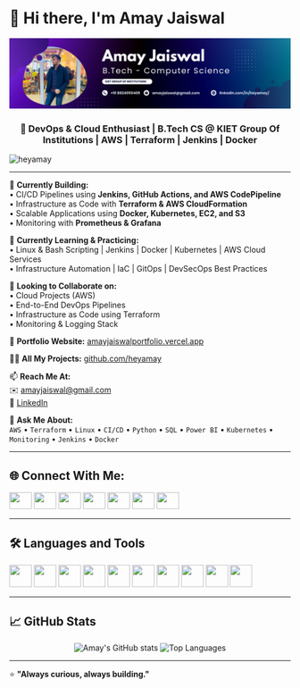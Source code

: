 # 👋 Hi there, I'm Amay Jaiswal  
![Banner](https://github.com/heyamay/heyamay/blob/main/Amay%20Jaiswal%20Banner%20Image)

<h3 align="center">🚀 DevOps & Cloud Enthusiast | B.Tech CS @ KIET Group Of Institutions | AWS | Terraform | Jenkins | Docker</h3>

<p align="left"> <img src="https://komarev.com/ghpvc/?username=heyamay&label=Profile%20views&color=0e75b6&style=flat" alt="heyamay" /> </p>

---

🔭 **Currently Building:**  
• CI/CD Pipelines using **Jenkins, GitHub Actions, and AWS CodePipeline**  
• Infrastructure as Code with **Terraform & AWS CloudFormation**  
• Scalable Applications using **Docker, Kubernetes, EC2, and S3**  
• Monitoring with **Prometheus & Grafana**

🌱 **Currently Learning & Practicing:**  
• Linux & Bash Scripting | Jenkins | Docker | Kubernetes | AWS Cloud Services  
• Infrastructure Automation | IaC | GitOps | DevSecOps Best Practices  

👯 **Looking to Collaborate on:**  
• Cloud Projects (AWS)  
• End-to-End DevOps Pipelines  
• Infrastructure as Code using Terraform  
• Monitoring & Logging Stack

📌 **Portfolio Website:** [amayjaiswalportfolio.vercel.app](https://amayjaiswalportfolio.vercel.app)

👨‍💻 **All My Projects:** [github.com/heyamay](https://github.com/heyamay)

📫 **Reach Me At:**  
✉️ amayjaiswal@gmail.com  
🔗 [LinkedIn](https://www.linkedin.com/in/heyamay/)

💬 **Ask Me About:**  
`AWS` • `Terraform` • `Linux` • `CI/CD` • `Python` • `SQL` • `Power BI` • `Kubernetes` • `Monitoring` • `Jenkins` • `Docker`

---

## 🌐 Connect With Me:

<p align="left">
  <a href="https://x.com/heyyamay"><img src="https://raw.githubusercontent.com/rahuldkjain/github-profile-readme-generator/master/src/images/icons/Social/twitter.svg" height="30" width="40" /></a>
  <a href="https://linkedin.com/in/heyamay"><img src="https://raw.githubusercontent.com/rahuldkjain/github-profile-readme-generator/master/src/images/icons/Social/linked-in-alt.svg" height="30" width="40" /></a>
  <a href="https://stackoverflow.com/users/22356099/amay-jaiswal"><img src="https://raw.githubusercontent.com/rahuldkjain/github-profile-readme-generator/master/src/images/icons/Social/stack-overflow.svg" height="30" width="40" /></a>
  <a href="https://instagram.com/hey.amay"><img src="https://raw.githubusercontent.com/rahuldkjain/github-profile-readme-generator/master/src/images/icons/Social/instagram.svg" height="30" width="40" /></a>
  <a href="https://www.hackerrank.com/m_5_amay"><img src="https://raw.githubusercontent.com/rahuldkjain/github-profile-readme-generator/master/src/images/icons/Social/hackerrank.svg" height="30" width="40" /></a>
  <a href="https://www.leetcode.com/heyamay"><img src="https://raw.githubusercontent.com/rahuldkjain/github-profile-readme-generator/master/src/images/icons/Social/leet-code.svg" height="30" width="40" /></a>
  <a href="https://medium.com/@amayjaiswal"><img src="https://raw.githubusercontent.com/rahuldkjain/github-profile-readme-generator/master/src/images/icons/Social/medium.svg" height="30" width="40" /></a>
</p>

---

## 🛠️ Languages and Tools

<p align="left">
  <img src="https://cdn.jsdelivr.net/gh/devicons/devicon/icons/amazonwebservices/amazonwebservices-original.svg" width="40" height="40"/>
  <img src="https://cdn.jsdelivr.net/gh/devicons/devicon/icons/terraform/terraform-original.svg" width="40" height="40"/>
  <img src="https://cdn.jsdelivr.net/gh/devicons/devicon/icons/docker/docker-original.svg" width="40" height="40"/>
  <img src="https://cdn.jsdelivr.net/gh/devicons/devicon/icons/kubernetes/kubernetes-plain.svg" width="40" height="40"/>
  <img src="https://cdn.jsdelivr.net/gh/devicons/devicon/icons/linux/linux-original.svg" width="40" height="40"/>
  <img src="https://cdn.jsdelivr.net/gh/devicons/devicon/icons/git/git-original.svg" width="40" height="40"/>
  <img src="https://cdn.jsdelivr.net/gh/devicons/devicon/icons/python/python-original.svg" width="40" height="40"/>
  <img src="https://cdn.jsdelivr.net/gh/devicons/devicon/icons/java/java-original.svg" width="40" height="40"/>
  <img src="https://cdn.jsdelivr.net/gh/devicons/devicon/icons/mysql/mysql-original-wordmark.svg" width="40" height="40"/>
  <img src="https://cdn.jsdelivr.net/gh/devicons/devicon/icons/bash/bash-original.svg" width="40" height="40"/>
</p>

---

## 📈 GitHub Stats

<p align="center">
  <img src="https://github-readme-stats.vercel.app/api?username=heyamay&show_icons=true&theme=github_dark" alt="Amay's GitHub stats"/>
  <img src="https://github-readme-stats.vercel.app/api/top-langs?username=heyamay&show_icons=true&locale=en&layout=compact&theme=github_dark" alt="Top Languages"/>
</p>

---

⭐️ **"Always curious, always building."**  
